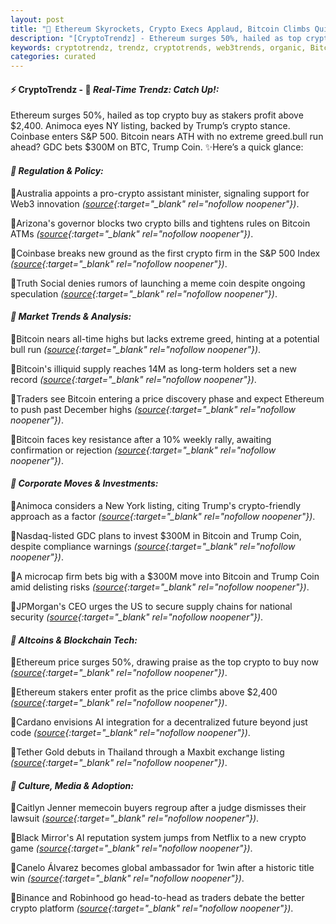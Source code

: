 ```yaml
---
layout: post
title: "🌇 Ethereum Skyrockets, Crypto Execs Applaud, Bitcoin Climbs Quietly Behind"
description: "[CryptoTrendz] - Ethereum surges 50%, hailed as top crypto buy as stakers profit above $2,400. Animoca eyes NY listing, backed by Trump’s crypto stance. Coinbase enters S&P 500. Bitcoin nears ATH with no extreme greed.bull run ahead? GDC bets $300M on BTC, Trump Coin."
keywords: cryptotrendz, trendz, cryptotrends, web3trends, organic, Bitcoin, listing, market, Australia, memecoin, Thailand, Ethereum, CEO, Trump, Crypto, Web3, AI, Token, BTC, Trading
categories: curated
---
```


#### ⚡ CryptoTrendz - 📌 *Real-Time Trendz: Catch Up!:*

Ethereum surges 50%, hailed as top crypto buy as stakers profit above $2,400. Animoca eyes NY listing, backed by Trump’s crypto stance. Coinbase enters S&P 500. Bitcoin nears ATH with no extreme greed.bull run ahead? GDC bets $300M on BTC, Trump Coin. ✨Here’s a quick glance:


#### *🔖 Regulation & Policy:*  

🔹Australia appoints a pro-crypto assistant minister, signaling support for Web3 innovation *([source](https://s.avyag.com/6m4j){:target="_blank" rel="nofollow noopener"})*.  

🔹Arizona's governor blocks two crypto bills and tightens rules on Bitcoin ATMs *([source](https://s.avyag.com/3dw8){:target="_blank" rel="nofollow noopener"})*.  

🔹Coinbase breaks new ground as the first crypto firm in the S&P 500 Index *([source](https://s.avyag.com/y5ui){:target="_blank" rel="nofollow noopener"})*.  

🔹Truth Social denies rumors of launching a meme coin despite ongoing speculation *([source](https://s.avyag.com/11x2){:target="_blank" rel="nofollow noopener"})*.  

#### *🔖 Market Trends & Analysis:*  

🔹Bitcoin nears all-time highs but lacks extreme greed, hinting at a potential bull run *([source](https://s.avyag.com/gjbh){:target="_blank" rel="nofollow noopener"})*.  

🔹Bitcoin's illiquid supply reaches 14M as long-term holders set a new record *([source](https://s.avyag.com/mfl0){:target="_blank" rel="nofollow noopener"})*.  

🔹Traders see Bitcoin entering a price discovery phase and expect Ethereum to push past December highs *([source](https://s.avyag.com/w8tf){:target="_blank" rel="nofollow noopener"})*.  

🔹Bitcoin faces key resistance after a 10% weekly rally, awaiting confirmation or rejection *([source](https://s.avyag.com/1rh7){:target="_blank" rel="nofollow noopener"})*.  

#### *🔖 Corporate Moves & Investments:*  

🔹Animoca considers a New York listing, citing Trump's crypto-friendly approach as a factor *([source](https://s.avyag.com/njal){:target="_blank" rel="nofollow noopener"})*.  

🔹Nasdaq-listed GDC plans to invest $300M in Bitcoin and Trump Coin, despite compliance warnings *([source](https://s.avyag.com/4rbf){:target="_blank" rel="nofollow noopener"})*.  

🔹A microcap firm bets big with a $300M move into Bitcoin and Trump Coin amid delisting risks *([source](https://s.avyag.com/xxog){:target="_blank" rel="nofollow noopener"})*.  

🔹JPMorgan's CEO urges the US to secure supply chains for national security *([source](https://s.avyag.com/aad7){:target="_blank" rel="nofollow noopener"})*.  

#### *🔖 Altcoins & Blockchain Tech:*  

🔹Ethereum price surges 50%, drawing praise as the top crypto to buy now *([source](https://s.avyag.com/21yp){:target="_blank" rel="nofollow noopener"})*.  

🔹Ethereum stakers enter profit as the price climbs above $2,400 *([source](https://s.avyag.com/p9mk){:target="_blank" rel="nofollow noopener"})*.  

🔹Cardano envisions AI integration for a decentralized future beyond just code *([source](https://s.avyag.com/soq9){:target="_blank" rel="nofollow noopener"})*.  

🔹Tether Gold debuts in Thailand through a Maxbit exchange listing *([source](https://s.avyag.com/orsn){:target="_blank" rel="nofollow noopener"})*.  

#### *🔖 Culture, Media & Adoption:*  

🔹Caitlyn Jenner memecoin buyers regroup after a judge dismisses their lawsuit *([source](https://s.avyag.com/bisq){:target="_blank" rel="nofollow noopener"})*.  

🔹Black Mirror's AI reputation system jumps from Netflix to a new crypto game *([source](https://s.avyag.com/cmn0){:target="_blank" rel="nofollow noopener"})*.  

🔹Canelo Álvarez becomes global ambassador for 1win after a historic title win *([source](https://s.avyag.com/p09v){:target="_blank" rel="nofollow noopener"})*.  

🔹Binance and Robinhood go head-to-head as traders debate the better crypto platform *([source](https://s.avyag.com/a3i7){:target="_blank" rel="nofollow noopener"})*.